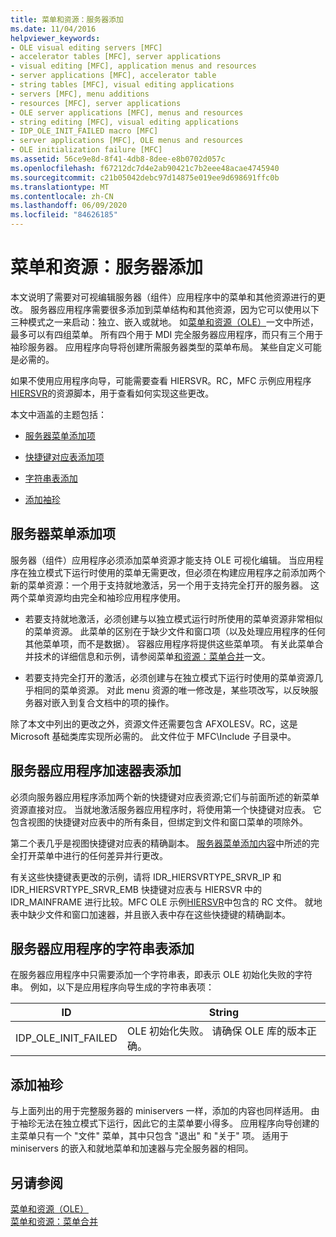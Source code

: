 ```yaml
---
title: 菜单和资源：服务器添加
ms.date: 11/04/2016
helpviewer_keywords:
- OLE visual editing servers [MFC]
- accelerator tables [MFC], server applications
- visual editing [MFC], application menus and resources
- server applications [MFC], accelerator table
- string tables [MFC], visual editing applications
- servers [MFC], menu additions
- resources [MFC], server applications
- OLE server applications [MFC], menus and resources
- string editing [MFC], visual editing applications
- IDP_OLE_INIT_FAILED macro [MFC]
- server applications [MFC], OLE menus and resources
- OLE initialization failure [MFC]
ms.assetid: 56ce9e8d-8f41-4db8-8dee-e8b0702d057c
ms.openlocfilehash: f67212dc7d4e2ab90421c7b2eee48acae4745940
ms.sourcegitcommit: c21b05042debc97d14875e019ee9d698691ffc0b
ms.translationtype: MT
ms.contentlocale: zh-CN
ms.lasthandoff: 06/09/2020
ms.locfileid: "84626185"
---
```

# <a name="menus-and-resources-server-additions"></a>菜单和资源：服务器添加

本文说明了需要对可视编辑服务器（组件）应用程序中的菜单和其他资源进行的更改。 服务器应用程序需要很多添加到菜单结构和其他资源，因为它可以使用以下三种模式之一来启动：独立、嵌入或就地。 如[菜单和资源（OLE）](menus-and-resources-ole.md)一文中所述，最多可以有四组菜单。 所有四个用于 MDI 完全服务器应用程序，而只有三个用于袖珍服务器。 应用程序向导将创建所需服务器类型的菜单布局。 某些自定义可能是必需的。

如果不使用应用程序向导，可能需要查看 HIERSVR。RC，MFC 示例应用程序[HIERSVR](../overview/visual-cpp-samples.md)的资源脚本，用于查看如何实现这些更改。

本文中涵盖的主题包括：

- [服务器菜单添加项](#_core_server_menu_additions)

- [快捷键对应表添加项](#_core_server_application_accelerator_table_additions)

- [字符串表添加](menus-and-resources-container-additions.md)

- [添加袖珍](#_core_mini.2d.server_additions)

## <a name="server-menu-additions"></a><a name="_core_server_menu_additions"></a>服务器菜单添加项

服务器（组件）应用程序必须添加菜单资源才能支持 OLE 可视化编辑。 当应用程序在独立模式下运行时使用的菜单无需更改，但必须在构建应用程序之前添加两个新的菜单资源：一个用于支持就地激活，另一个用于支持完全打开的服务器。 这两个菜单资源均由完全和袖珍应用程序使用。

- 若要支持就地激活，必须创建与以独立模式运行时所使用的菜单资源非常相似的菜单资源。 此菜单的区别在于缺少文件和窗口项（以及处理应用程序的任何其他菜单项，而不是数据）。 容器应用程序将提供这些菜单项。 有关此菜单合并技术的详细信息和示例，请参阅菜单[和资源：菜单合并](menus-and-resources-menu-merging.md)一文。

- 若要支持完全打开的激活，必须创建与在独立模式下运行时使用的菜单资源几乎相同的菜单资源。 对此 menu 资源的唯一修改是，某些项改写，以反映服务器对嵌入到复合文档中的项的操作。

除了本文中列出的更改之外，资源文件还需要包含 AFXOLESV。RC，这是 Microsoft 基础类库实现所必需的。 此文件位于 MFC\Include 子目录中。

## <a name="server-application-accelerator-table-additions"></a><a name="_core_server_application_accelerator_table_additions"></a>服务器应用程序加速器表添加

必须向服务器应用程序添加两个新的快捷键对应表资源;它们与前面所述的新菜单资源直接对应。 当就地激活服务器应用程序时，将使用第一个快捷键对应表。 它包含视图的快捷键对应表中的所有条目，但绑定到文件和窗口菜单的项除外。

第二个表几乎是视图快捷键对应表的精确副本。 [服务器菜单添加内容](#_core_server_menu_additions)中所述的完全打开菜单中进行的任何差异并行更改。

有关这些快捷键表更改的示例，请将 IDR_HIERSVRTYPE_SRVR_IP 和 IDR_HIERSVRTYPE_SRVR_EMB 快捷键对应表与 HIERSVR 中的 IDR_MAINFRAME 进行比较。MFC OLE 示例[HIERSVR](../overview/visual-cpp-samples.md)中包含的 RC 文件。 就地表中缺少文件和窗口加速器，并且嵌入表中存在这些快捷键的精确副本。

## <a name="string-table-additions-for-server-applications"></a><a name="_core_string_table_additions_for_server_applications"></a>服务器应用程序的字符串表添加

在服务器应用程序中只需要添加一个字符串表，即表示 OLE 初始化失败的字符串。 例如，以下是应用程序向导生成的字符串表项：

|ID|String|
|--------|------------|
|IDP_OLE_INIT_FAILED|OLE 初始化失败。 请确保 OLE 库的版本正确。|

## <a name="miniserver-additions"></a><a name="_core_mini.2d.server_additions"></a>添加袖珍

与上面列出的用于完整服务器的 miniservers 一样，添加的内容也同样适用。 由于袖珍无法在独立模式下运行，因此它的主菜单要小得多。 应用程序向导创建的主菜单只有一个 "文件" 菜单，其中只包含 "退出" 和 "关于" 项。 适用于 miniservers 的嵌入和就地菜单和加速器与完全服务器的相同。

## <a name="see-also"></a>另请参阅

[菜单和资源（OLE）](menus-and-resources-ole.md)<br/>
[菜单和资源：菜单合并](menus-and-resources-menu-merging.md)

